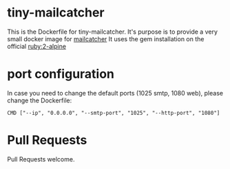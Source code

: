 # tiny-mailcatcher
This is the Dockerfile for tiny-mailcatcher.
It's purpose is to provide a very small docker image for [mailcatcher](https://rubygems.org/gems/mailcatcher/)
It uses the gem installation on the official [ruby:2-alpine](https://hub.docker.com/r/library/ruby)

# port configuration
In case you need to change the default ports (1025 smtp, 1080 web),
please change the Dockerfile:

`CMD ["--ip", "0.0.0.0", "--smtp-port", "1025", "--http-port", "1080"]`

# Pull Requests
Pull Requests welcome.


